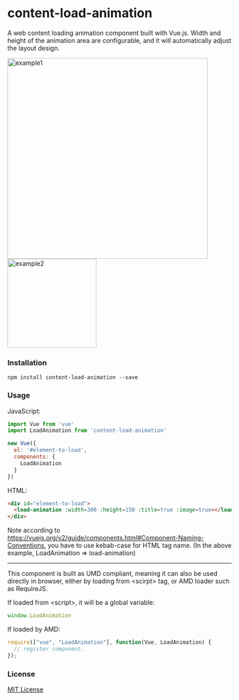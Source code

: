 # content-load-animation
A web content loading animation component built with Vue.js. Width and height of the animation area are configurable, and it will automatically adjust the layout design.  
  
<img src="https://j.gifs.com/L8BvKr.gif" alt="example1" width="450px"/> <img src="https://j.gifs.com/qY8lO0.gif" alt="example2" width="200px"/>

### Installation
```nohighlight
npm install content-load-animation --save
```

### Usage
JavaScript:
```javascript
import Vue from 'vue'
import LoadAnimation from 'content-load-animation'

new Vue({
  el: '#element-to-load',
  components: {
    LoadAnimation    
  }
})
```

HTML:
```html
<div id="element-to-load">
  <load-animation :width=300 :height=150 :title=true :image=true></load-animation>
</div>
```
Note according to https://vuejs.org/v2/guide/components.html#Component-Naming-Conventions, you have to use kebab-case for HTML tag name. (In the above example, LoadAnimation => load-animation)

------

This component is built as UMD compliant, meaning it can also be used directly in browser, either by loading from \<scirpt\> tag, or AMD loader such as RequireJS.
  
If loaded from \<script\>, it will be a global variable:
```javascript
window.LoadAnimation
```
If loaded by AMD:
```javascript
require(["vue", "LoadAnimation"], function(Vue, LoadAnimation) {
  // register component.
});
```

### License
[MIT License](https://github.com/yuanhang3260/content-load-placeholder/blob/master/LICENSE)
